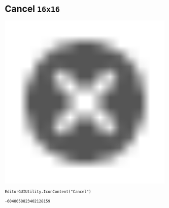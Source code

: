 # Cancel `16x16`
<img src="/img/Cancel.png" width=512 height=512>

``` CSharp
EditorGUIUtility.IconContent("Cancel")
```
```
-6048058823402128159
```
